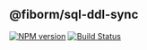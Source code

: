 ## @fiborm/sql-ddl-sync

[![NPM version](https://img.shields.io/npm/v/@fiborm/sql-ddl-sync.svg)](https://www.npmjs.org/package/@fiborm/sql-ddl-sync)
[![Build Status](https://travis-ci.org/richardo2016/fiborm.svg)](https://travis-ci.org/richardo2016/fiborm)

